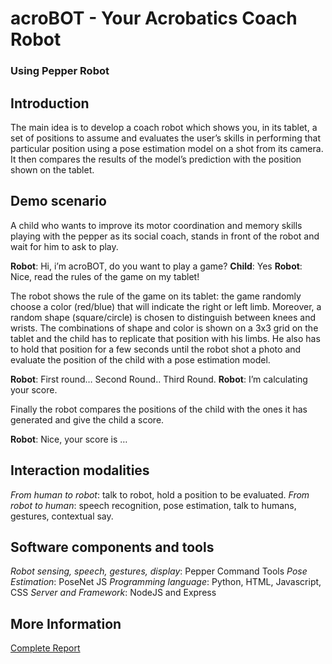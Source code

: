 # acroBOT - Your Acrobatics Coach Robot
### Using Pepper Robot

## Introduction

The main idea is to develop a coach robot which shows you, in its tablet, a set of positions to assume and evaluates the user’s skills in performing that particular position using a pose estimation model on a shot from its camera. It then compares the results of the model’s prediction with the position shown on the tablet.

## Demo scenario 

A child who wants to improve its motor coordination and memory skills playing with the pepper as its social coach, stands in front of the robot and wait for him to ask to play.

**Robot**: Hi, i’m acroBOT, do you want to play a game?
**Child**: Yes
**Robot**: Nice, read the rules of the game on my tablet!

The robot shows the rule of the game on its tablet: the game randomly choose a color (red/blue) that will indicate the right or left limb. Moreover, a random shape (square/circle) is chosen to distinguish between knees and wrists. The combinations of shape and color is shown on a 3x3 grid on the tablet and the child has to replicate that position with his limbs. He also has to hold that position for a few seconds until the robot shot a photo and evaluate the position of the child with a pose estimation model.

**Robot**: First round… Second Round..  Third Round.
**Robot**: I’m calculating your score.

Finally the robot compares the positions of the child with the ones it has generated and give the child a score.

**Robot**: Nice, your score is … 

## Interaction modalities

*From human to robot*: talk to robot, hold a position to be evaluated.
*From robot to human*: speech recognition, pose estimation, talk to humans, gestures, contextual say.

## Software components and tools

*Robot sensing, speech, gestures, display*: Pepper Command Tools
*Pose Estimation*: PoseNet JS 
*Programming language*: Python, HTML, Javascript, CSS
*Server and Framework*: NodeJS and Express

## More Information
[Complete Report](acroBOT.pdf)